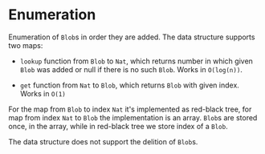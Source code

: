 # Enumeration

Enumeration of `Blob`s in order they are added.
The data structure supports two maps: 

- `lookup` function from `Blob` to `Nat`, which returns number in which given `Blob` was added or null if there is no such `Blob`. Works in `O(log(n))`.

- `get` function from `Nat` to `Blob`, which returns `Blob` with given index. Works in `O(1)`

For the map from `Blob` to index `Nat` it's implemented as red-black tree, for map from index `Nat` to `Blob` the implementation is an array.
`Blob`s are stored once, in the array, while in red-black tree we store index of a `Blob`.

The data structure does not support the delition of `Blob`s.